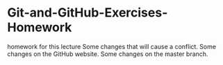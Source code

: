 # Git-and-GitHub-Exercises-Homework
homework for this lecture
Some changes that will cause a conflict.
Some changes on the GitHub website.
Some changes on the master branch.

